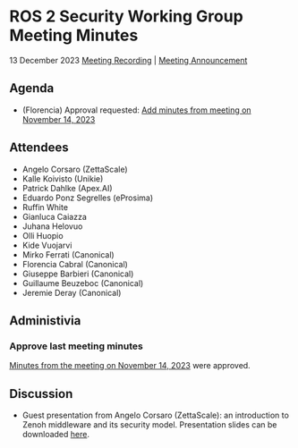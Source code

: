 # ROS 2 Security Working Group Meeting Minutes
13 December 2023
[Meeting Recording](https://www.youtube.com/watch?v=21ocWXIZcR0) | [Meeting Announcement](https://discourse.ros.org/t/security-working-group-meeting-december-2023-zenoh-guest-presentation/34802)
 
## Agenda
- (Florencia) Approval requested: [Add minutes from meeting on November 14, 2023](https://github.com/ros-security/community/pull/56)
 
## Attendees
 
 - Angelo Corsaro (ZettaScale)
 - Kalle Koivisto (Unikie)
 - Patrick Dahlke (Apex.AI)
 - Eduardo Ponz Segrelles (eProsima)
 - Ruffin White
 - Gianluca Caiazza
 - Juhana Helovuo
 - Olli Huopio
 - Kide Vuojarvi
 - Mirko Ferrati (Canonical)
 - Florencia Cabral (Canonical)
 - Giuseppe Barbieri (Canonical)
 - Guillaume Beuzeboc (Canonical)
 - Jeremie Deray (Canonical)

## Administivia
 
### Approve last meeting minutes
 
[Minutes from the meeting on November 14, 2023](https://github.com/ros-security/community/pull/56) were approved.
 
## Discussion
 
- Guest presentation from Angelo Corsaro (ZettaScale): an introduction to Zenoh middleware and its security model. Presentation slides can be downloaded [here](https://web.tresorit.com/l/Xb6Wa#ctYdVBMpd1bM9r_YZvwYTQ).
